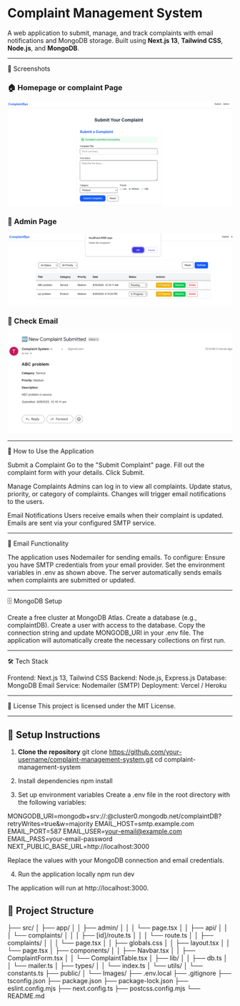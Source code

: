 # Complaint Management System

A web application to submit, manage, and track complaints with email notifications and MongoDB storage. Built using **Next.js 13**, **Tailwind CSS**, **Node.js**, and **MongoDB**.

---
📸 Screenshots
### 🏠 Homepage or complaint Page
![Homepage](./public/Images/Home.png)


### 👥 Admin Page
![Members](./public/Images/Admin.png)


### 👥 Check Email
![Members](./public/Images/Email.png)



---
📝 How to Use the Application

Submit a Complaint
Go to the "Submit Complaint" page.
Fill out the complaint form with your details.
Click Submit.

Manage Complaints
Admins can log in to view all complaints.
Update status, priority, or category of complaints.
Changes will trigger email notifications to the users.

Email Notifications
Users receive emails when their complaint is updated.
Emails are sent via your configured SMTP service.

---
📧 Email Functionality

The application uses Nodemailer for sending emails. To configure:
Ensure you have SMTP credentials from your email provider.
Set the environment variables in .env as shown above.
The server automatically sends emails when complaints are submitted or updated.

---
🗄️ MongoDB Setup

Create a free cluster at MongoDB Atlas.
Create a database (e.g., complaintDB).
Create a user with access to the database.
Copy the connection string and update MONGODB_URI in your .env file.
The application will automatically create the necessary collections on first run.

---
🛠️ Tech Stack

Frontend: Next.js 13, Tailwind CSS
Backend: Node.js, Express.js
Database: MongoDB
Email Service: Nodemailer (SMTP)
Deployment: Vercel / Heroku

---
📌 License
This project is licensed under the MIT License.

---
## 🔧 Setup Instructions

1. **Clone the repository**
git clone https://github.com/your-username/complaint-management-system.git
cd complaint-management-system

2. Install dependencies
npm install


3. Set up environment variables
Create a .env file in the root directory with the following variables:

MONGODB_URI=mongodb+srv://<username>:<password>@cluster0.mongodb.net/complaintDB?retryWrites=true&w=majority
EMAIL_HOST=smtp.example.com
EMAIL_PORT=587
EMAIL_USER=your-email@example.com
EMAIL_PASS=your-email-password
NEXT_PUBLIC_BASE_URL=http://localhost:3000


Replace the values with your MongoDB connection and email credentials.

4. Run the application locally
npm run dev


The application will run at http://localhost:3000.


## 📁 Project Structure

├── src/
│   ├── app/
│   │   ├── admin/
│   │   │   └── page.tsx
│   │   ├── api/
│   │   │   └── complaints/
│   │   │       ├── [id]/route.ts
│   │   │       └── route.ts
│   │   ├── complaints/
│   │   │   └── page.tsx
│   │   ├── globals.css
│   │   ├── layout.tsx
│   │   └── page.tsx
│   ├── components/
│   │   ├── Navbar.tsx
│   │   ├── ComplaintForm.tsx
│   │   └── ComplaintTable.tsx
│   ├── lib/
│   │   ├── db.ts
│   │   └── mailer.ts
│   ├── types/
│   │   └── index.ts
│   └── utils/
│       └── constants.ts
├── public/
│   └── Images/
├── .env.local
├── .gitignore
├── tsconfig.json
├── package.json
├── package-lock.json
├── eslint.config.mjs
├── next.config.ts
├── postcss.config.mjs
└── README.md
